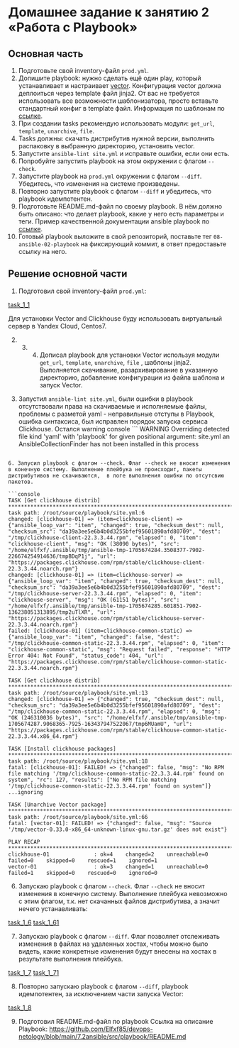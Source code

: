 # Домашнее задание к занятию 2 «Работа с Playbook»

## Основная часть

1. Подготовьте свой inventory-файл `prod.yml`.
2. Допишите playbook: нужно сделать ещё один play, который устанавливает и настраивает [vector](https://vector.dev). Конфигурация vector должна деплоиться через template файл jinja2. От вас не требуется использовать все возможности шаблонизатора, просто вставьте стандартный конфиг в template файл. Информация по шаблонам по [ссылке](https://www.dmosk.ru/instruktions.php?object=ansible-nginx-install).
3. При создании tasks рекомендую использовать модули: `get_url`, `template`, `unarchive`, `file`.
4. Tasks должны: скачать дистрибутив нужной версии, выполнить распаковку в выбранную директорию, установить vector.
5. Запустите `ansible-lint site.yml` и исправьте ошибки, если они есть.
6. Попробуйте запустить playbook на этом окружении с флагом `--check`.
7. Запустите playbook на `prod.yml` окружении с флагом `--diff`. Убедитесь, что изменения на системе произведены.
8. Повторно запустите playbook с флагом `--diff` и убедитесь, что playbook идемпотентен.
9. Подготовьте README.md-файл по своему playbook. В нём должно быть описано: что делает playbook, какие у него есть параметры и теги. Пример качественной документации ansible playbook по [ссылке](https://github.com/opensearch-project/ansible-playbook).
10. Готовый playbook выложите в свой репозиторий, поставьте тег `08-ansible-02-playbook` на фиксирующий коммит, в ответ предоставьте ссылку на него.

## Решение основной части



1. Подготовил свой inventory-файл `prod.yml`:

[task_1_1](img/task1.png)

Для установки Vector and Clickhouse буду использовать виртуальный сервер в Yandex Cloud, Centos7.

2. 3. 4. Дописал playbook для установки Vector используя модули `get_url`, `template`, `unarchive`, `file` , шаблоны jinja2.  Выполняется скачивание, разархивирование в указанную директорию, добавление конфигурации из файла шаблона и запуск Vector.
 
5.  Запустил `ansible-lint site.yml`, были ошибки в playbook отсутствовали права на скачиваемые и исполняемые файлы, проблемы с разметой yaml -  неправильные отступы в Playbook, ошибка синтаксиса, был исправлен порядок запуска сервиса Clickhouse.
Остался warning
console ```
WARNING  Overriding detected file kind 'yaml' with 'playbook' for given positional argument: site.yml
an AnsibleCollectionFinder has not been installed in this process
```

6. Запусил playbook с флагом --check. Флаг --check не вносит изменения в конечную систему. Выполнение плейбука не происходит, пакеты дистрибутивов не скачиваются,  в логе выполнения ошибки по отсутсвию пакетов.

```console
TASK [Get clickhouse distrib] ***********************************************************************************************************************************************************************************
task path: /root/source/playbook/site.yml:6
changed: [clickhouse-01] => (item=clickhouse-client) => {"ansible_loop_var": "item", "changed": true, "checksum_dest": null, "checksum_src": "da39a3ee5e6b4b0d3255bfef95601890afd80709", "dest": "/tmp/clickhouse-client-22.3.3.44.rpm", "elapsed": 0, "item": "clickhouse-client", "msg": "OK (38090 bytes)", "src": "/home/elfxf/.ansible/tmp/ansible-tmp-1705674284.3508377-7902-226674254914636/tmpBDqP1j", "url": "https://packages.clickhouse.com/rpm/stable/clickhouse-client-22.3.3.44.noarch.rpm"}
changed: [clickhouse-01] => (item=clickhouse-server) => {"ansible_loop_var": "item", "changed": true, "checksum_dest": null, "checksum_src": "da39a3ee5e6b4b0d3255bfef95601890afd80709", "dest": "/tmp/clickhouse-server-22.3.3.44.rpm", "elapsed": 0, "item": "clickhouse-server", "msg": "OK (61151 bytes)", "src": "/home/elfxf/.ansible/tmp/ansible-tmp-1705674285.601851-7902-136238051313895/tmp2uTlXR", "url": "https://packages.clickhouse.com/rpm/stable/clickhouse-server-22.3.3.44.noarch.rpm"}
failed: [clickhouse-01] (item=clickhouse-common-static) => {"ansible_loop_var": "item", "changed": false, "dest": "/tmp/clickhouse-common-static-22.3.3.44.rpm", "elapsed": 0, "item": "clickhouse-common-static", "msg": "Request failed", "response": "HTTP Error 404: Not Found", "status_code": 404, "url": "https://packages.clickhouse.com/rpm/stable/clickhouse-common-static-22.3.3.44.noarch.rpm"}

TASK [Get clickhouse distrib] ***********************************************************************************************************************************************************************************
task path: /root/source/playbook/site.yml:13
changed: [clickhouse-01] => {"changed": true, "checksum_dest": null, "checksum_src": "da39a3ee5e6b4b0d3255bfef95601890afd80709", "dest": "/tmp/clickhouse-common-static-22.3.3.44.rpm", "elapsed": 0, "msg": "OK (246310036 bytes)", "src": "/home/elfxf/.ansible/tmp/ansible-tmp-1705674287.9068365-7925-163437947522067/tmp6MUamU", "url": "https://packages.clickhouse.com/rpm/stable/clickhouse-common-static-22.3.3.44.x86_64.rpm"}

TASK [Install clickhouse packages] ******************************************************************************************************************************************************************************
task path: /root/source/playbook/site.yml:18
fatal: [clickhouse-01]: FAILED! => {"changed": false, "msg": "No RPM file matching '/tmp/clickhouse-common-static-22.3.3.44.rpm' found on system", "rc": 127, "results": ["No RPM file matching '/tmp/clickhouse-common-static-22.3.3.44.rpm' found on system"]}
...ignoring

TASK [Unarchive Vector package] *********************************************************************************************************************************************************************************
task path: /root/source/playbook/site.yml:66
fatal: [vector-01]: FAILED! => {"changed": false, "msg": "Source '/tmp/vector-0.33.0-x86_64-unknown-linux-gnu.tar.gz' does not exist"}

PLAY RECAP ******************************************************************************************************************************************************************************************************
clickhouse-01              : ok=4    changed=2    unreachable=0    failed=0    skipped=0    rescued=1    ignored=1
vector-01                  : ok=3    changed=1    unreachable=0    failed=1    skipped=0    rescued=0    ignored=0
```

6. Запускаю playbook с флагом `--check`. Флаг `--check` не вносит изменения в конечную систему. Выполнение плейбука невозможно с этим флагом, т.к. нет скачанных файлов дистрибутива, а значит нечего устанавливать:

[task_1_6](img/task6.png)
[task_1_61](img/task61.png)


7. Запускаю playbook с флагом `--diff`. Флаг позволяет отслеживать изменения в файлах на удаленных хостах, чтобы можно было видеть, какие конкретные изменения будут внесены на хостах в результате выполнения плейбука.

[task_1_7](img/task7.png)
[task_1_71](img/task71.png)


8. Повторно запускаю playbook с флагом `--diff`,  playbook идемпотентен, за исключением части запуска Vector:

[task_1_8](img/task8.png)

9.  Подготовил README.md-файл по  playbook Ссылка на описание Playbook: https://github.com/Elfxf85/devops-netology/blob/main/7.2ansible/src/playbook/README.md


